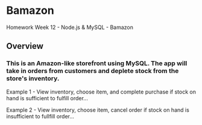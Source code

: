 # Bamazon
Homework Week 12 - Node.js &amp; MySQL - Bamazon

## Overview

### This is an Amazon-like storefront using MySQL. The app will take in orders from customers and deplete stock from the store's inventory.

Example 1 - View inventory, choose item, and complete purchase if stock on hand is sufficient to fulfill order...


Example 2 - View inventory, choose item, cancel order if stock on hand is insufficient to fullfill order...
